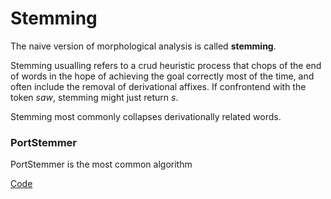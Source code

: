# Stemming

The naive version of morphological analysis is called **stemming**.

Stemming usualling refers to a crud heuristic process that chops of the end of words in the hope of achieving the goal correctly most of the time, and often include the removal of derivational affixes. If confrontend with the token *saw*, stemming might just return *s*. 

Stemming most commonly collapses derivationally related words.

### PortStemmer

PortStemmer is the most common algorithm

[Code](/code/ipynb/portstemmer.ipynb)